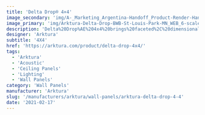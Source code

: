 ```yaml
---
title: 'Delta Drop® 4×4'
image_secondary: 'img/A-_Marketing_Argentina-Handoff_Product-Render-Handoff_OUTPUT_Delta-Drop_Delta-Drop-4x4-FullPattern-Circle_Ceiling_DeltaDrop-4x4-Full-Pattern-Circle-v1-1600x1600.png'
image_primary: 'img/Arktura-Delta-Drop-BWB-St-Louis-Park-MN_WEB_6-scaled.jpg'
description: 'Delta%20Drop%AE%204x4%20brings%20faceted%2C%20dimensional%20geometry%20to%20your%20design%2C%20in%20a%20square%20panel%20that%u2019s%20great%20for%20adding%20depth%20to%20your%20design.%20Plus%2C%20it%20offers%20easy%20installation%2C%20using%20quick%20torsion%20spring%20attachment%20across%20standard%20ceiling%20grid%20systems%2C%20or%20simple%20wall%20attachment%20using%20our%20Vertika%20channel%20system.%20Integrated%20backlighting%20is%20available%20if%20you%20want%20to%20add%20some%20light%20to%20your%20design%2C%20or%20try%20our%20Soft%20Sound%AE%20backer%20if%20you%20are%20looking%20for%20an%20acoustic%20solution.'
designer: 'Arktura'
subtitle: '4X4'
href: 'https://arktura.com/product/delta-drop-4x4/'
tags:
  - 'Arktura'
  - 'Acoustic'
  - 'Ceiling Panels'
  - 'Lighting'
  - 'Wall Panels'
category: 'Wall Panels'
manufacturer: 'Arktura'
slug: '/manufacturers/arktura/wall-panels/arktura-delta-drop-4-4'
date: '2021-02-17'
---
```

